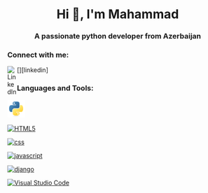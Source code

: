<h1 align="center">Hi 👋, I'm Mahammad</h1>
<h3 align="center">A passionate python developer from Azerbaijan</h3>

<h3 align="left">Connect with me:</h3>
[<img align="left" target="_blank" alt="LinkedIn" width="22px" src="https://icons8.com/icon/13930/linkedin" />][linkedin]
<p align="left">
</p>

<h3 align="left">Languages and Tools:</h3>

<p align="left"> <a href="https://www.python.org" target="_blank" rel="noreferrer"> <img src="https://raw.githubusercontent.com/devicons/devicon/master/icons/python/python-original.svg" alt="python" width="40" height="40"/> </a> </p>
<p align="left"> <a href="#" target="_blank" rel="noreferrer"> <img src="https://icons8.com/icon/20909/html-5" alt="HTML5" width="40" height="40"/> </a> </p>
<p align="left"> <a href="#" target="_blank" rel="noreferrer"> <img src="https://icons8.com/icon/11935/css" alt="css" width="40" height="40"/> </a> </p>
<p align="left"> <a href="#" target="_blank" rel="noreferrer"> <img src="https://icons8.com/icon/tGvHBPJaKqEd/javascript" alt="javascript" width="40" height="40"/> </a> </p>
<p align="left"> <a href="#" target="_blank" rel="noreferrer"> <img src="https://icons8.com/icon/qV-JzWYl9dzP/django" alt="django" width="40" height="40"/> </a> </p>
<p align="left"> <a href="#" target="_blank" rel="noreferrer"> <img src="https://icons8.com/icon/9OGIyU8hrxW5/visual-studio-code-2019" alt="Visual Studio Code" width="40" height="40"/> </a> </p>

[linkedin]: https://www.linkedin.com/in/mahammad-muradov-aa7666139/

